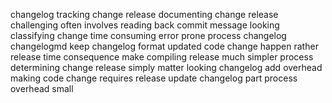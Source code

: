 changelog tracking change release documenting change release challenging often involves reading back commit message looking classifying change time consuming error prone process changelog changelogmd keep changelog format updated code change happen rather release time consequence make compiling release much simpler process determining change release simply matter looking changelog add overhead making code change requires release update changelog part process overhead small
